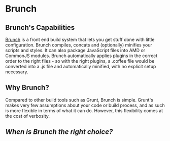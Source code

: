 # Brunch

## Brunch's Capabilities

[Brunch](http://brunch.io) is a front end build system that lets you get stuff done with little configuration. Brunch compiles, concats and (optionally) minifies your scripts and styles. It can also package JavaScript files into AMD or CommonJS modules. Brunch automatically applies plugins in the correct order to the right files - so with the right plugins, a .coffee file would be converted into a .js file and automatically minified, with no explicit setup necessary.

## Why Brunch?

Compared to other build tools such as Grunt, Brunch is simple. Grunt's makes very few assumptions about your code or build process, and as such is more flexible in terms of what it can do. However, this flexibility comes at the cost of verbosity.

## _When is Brunch the right choice?_
